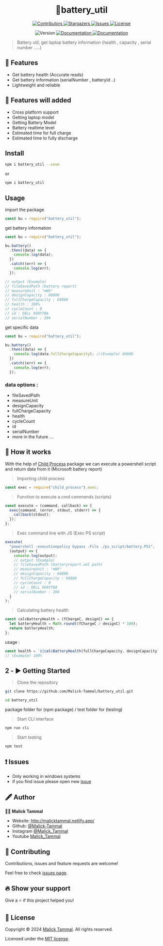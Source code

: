 <h1 align="center">🔋battery_util</h1>

<p align="center">
<a href="https://github.com/Malick-Tammal/battery_util/graphs/contributors" target="_blank">
  <img alt="Contributors" src="https://img.shields.io/github/contributors/Malick-Tammal/battery_util.svg?style=for-the-badge">
</a>
<a href="https://github.com/Malick-Tammal/battery_util/stargazers" target="_blank">
  <img alt="Stargazers" src="https://img.shields.io/github/stars/Malick-Tammal/battery_util.svg?style=for-the-badge">
</a>
<a href="https://github.com/Malick-Tammal/battery_util/issues" target="_blank">
  <img alt="Issues" src="https://img.shields.io/github/issues/Malick-Tammal/battery_util.svg?style=for-the-badge">
</a>
<a href="https://github.com/Malick-Tammal/battery_util/blob/main/LICENSE" target="_blank">
  <img alt="License" src="https://img.shields.io/github/license/Malick-Tammal/battery_util.svg?style=for-the-badge">
</a>
</p>

<p align="center">
  <img alt="Version" src="https://img.shields.io/badge/version-1.0.0-blue.svg?cacheSeconds=2592000" />
  <a href="https://github.com/Malick-Tammal/battery_util/blob/main/README.md" target="_blank">
    <img alt="Documentation" src="https://img.shields.io/badge/documentation-yes-brightgreen.svg" />
  </a>
    <a href="https://github.com/Malick-Tammal/battery_util/graphs/commit-activity" target="_blank">
    <img alt="Documentation" src="https://img.shields.io/badge/Maintained%3F-yes-green.svg" />
  </a>
</p>

> Battery util, get laptop battery information (health , capacity , serial number .....)

## 🌟 Features

- Get battery health (Accurate reads)
- Get battery information (serialNumber , batteryId ..)
- Lightweight and reliable

## 🚀 Features will added

- Cross platform support
- Getting laptop model
- Getting Battery Model
- Battery realtime level
- Estimated time for full charge
- Estimated time to fully discharge

## Install

```sh
npm i battery_util --save
```

or

```sh
npm i battery_util
```

## Usage

import the package

```js
const bu = require("battery_util");
```

get battery information

```js
const bu = require("battery_util");

bu.battery()
  .then((data) => {
    console.log(data);
  })
  .catch((err) => {
    console.log(err);
  });

// output (Example)
// fileSavedPath (battery report)
// measureUnit : "mWh"
// designCapacity : 60800
// fullChargeCapacity : 60800
// health : 100%
// cycleCount : 0
// id : DELL 9GRYT8A
// serialNumber : 204
```

get specific data

```js
const bu = require("battery_util");

bu.battery()
  .then((data) => {
    console.log(data.fullChargeCapacity); //(Example) 60800
  })
  .catch((err) => {
    console.log(err);
  });
```

### data options :

- fileSavedPath
- measureUnit
- designCapacity
- fullChargeCapacity
- health
- cycleCount
- id
- serialNumber
- more in the future ....

## 📖 How it works

With the help of [Child Process](https://www.npmjs.com/package/childprocess) package we can execute a powershell script and return data from it (Microsoft battery report)

> Importing child process

```js
const exec = require("child_process").exec;
```

> Function to execute a cmd commends (scripts)

```js
const execute = (command, callback) => {
  exec(command, (error, stdout, stderr) => {
    callback(stdout);
  });
};
```

> Exec command line with JS (Exec PS script)

```js
execute(
  "powershell -executionpolicy bypass -File ./ps_script/battery.PS1",
  (output) => {
    console.log(output);
    // output (Example)
    // fileSavedPath (batteryreport.xml path)
    // measureUnit : "mWh"
    // designCapacity : 60800
    // fullChargeCapacity : 60800
    // cycleCount : 0
    // id : DELL 9GRYT8A
    // serialNumber : 204
  }
);
```

> Calculating battery health

```js
const calcBatteryHealth = (fChargeC, designC) => {
  let batteryHealth = Math.round((fChargeC / designC) * 100);
  return batteryHealth;
};
```

usage :

```js
const health = `${calcBatteryHealth(fullChargeCapacity, designCapacity)}%`;
// (Example) 100%
```

## 2 - ▶️ Getting Started

> Clone the repository

```sh
git clone https://github.com/Malick-Tammal/battery_util.git
```

```sh
cd battery_util
```

package folder for (npm package) / test folder for (testing)

> Start CLI interface

```sh
npm run cli
```
> Start testing
```sh
npm test
```

## ❗ Issues

- Only working in windows systems
- if you find issue please open new [issue](https://github.com/Malick-Tammal/battery_util/issues/new)

## 🖋️ Author

🧑🏽 **Malick Tammal**

- Website: http://malicktammal.netlify.app/
- Github: [@Malick-Tammal](https://github.com/Malick-Tammal)
- Instagram [@Malick_Tammal](https://www.instagram.com/malick_tammal/)
- Youtube [Malick_Tammal](https://www.youtube.com/channel/UCmLTg0TBizTda3dpSObkA2w)

## 🤝 Contributing

Contributions, issues and feature requests are welcome!

Feel free to check [issues page](https://github.com/Malick-Tammal/battery_util/issues).

## 🔥 Show your support

Give a ⭐️ if this project helped you!

## 📜 License

Copyright © 2024 [Malick Tammal](https://github.com/Malick-Tammal). All rights reserved.

Licensed under the [MIT license](https://github.com/Malick-Tammal/battery_util/blob/master/LICENSE).

